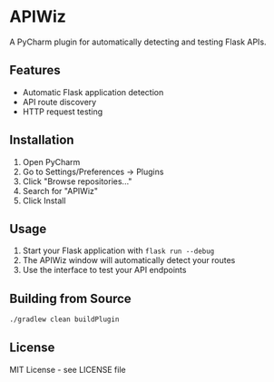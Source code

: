 # APIWiz

A PyCharm plugin for automatically detecting and testing Flask APIs.

## Features
- Automatic Flask application detection
- API route discovery
- HTTP request testing

## Installation
1. Open PyCharm
2. Go to Settings/Preferences → Plugins
3. Click "Browse repositories..."
4. Search for "APIWiz"
5. Click Install

## Usage
1. Start your Flask application with `flask run --debug`
2. The APIWiz window will automatically detect your routes
3. Use the interface to test your API endpoints

## Building from Source
```bash
./gradlew clean buildPlugin
```

## License
MIT License - see LICENSE file
